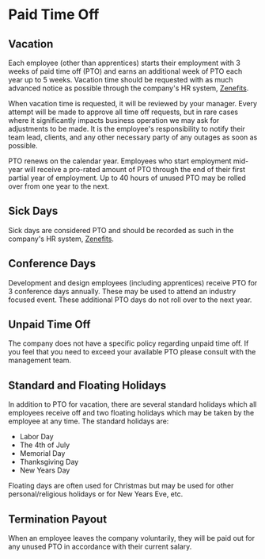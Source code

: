 # Paid Time Off

## Vacation

Each employee (other than apprentices) starts their employment with 3 weeks of paid time off (PTO) and earns an additional week of PTO each year up to 5 weeks.  Vacation time should be requested with as much advanced notice as possible through the company's HR system, [Zenefits](https://www.zenefits.com/).

When vacation time is requested, it will be reviewed by your manager.  Every attempt will be made to approve all time off requests, but in rare cases where it significantly impacts business operation we may ask for adjustments to be made.  It is the employee's responsibility to notify their team lead, clients, and any other necessary party of any outages as soon as possible.

PTO renews on the calendar year.  Employees who start employment mid-year will receive a pro-rated amount of PTO through the end of their first partial year of employment.  Up to 40 hours of unused PTO may be rolled over from one year to the next.

## Sick Days

Sick days are considered PTO and should be recorded as such in the company's HR system, [Zenefits](https://www.zenefits.com/).

## Conference Days

Development and design employees (including apprentices) receive PTO for 3 conference days annually.  These may be used to attend an industry focused event.  These additional PTO days do not roll over to the next year.

## Unpaid Time Off

The company does not have a specific policy regarding unpaid time off.  If you feel that you need to exceed your available PTO please consult with the management team.

## Standard and Floating Holidays

In addition to PTO for vacation, there are several standard holidays which all employees receive off and two floating holidays which may be taken by the employee at any time.  The standard holidays are:

* Labor Day
* The 4th of July
* Memorial Day
* Thanksgiving Day
* New Years Day

Floating days are often used for Christmas but may be used for other personal/religious holidays or for New Years Eve, etc.

## Termination Payout

When an employee leaves the company voluntarily, they will be paid out for any unused PTO in accordance with their current salary.

